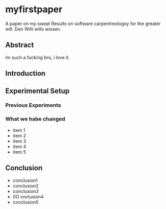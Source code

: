 # myfirstpaper
A paper on my sweat Results on software carpentreologoy for the greater will. Den Willi wills wissen. 

## Abstract
Im such a fucking bro, i love it.
## Introduction

## Experimental Setup

### Previous Experiments

### What we habe changed

- item 1
- item 2
- item 3
- item 4
- item 5

## Conclusion

- conclusion1
- conclusion2
- conclusion3
- 0O
cnclusion4
- conclusion5
